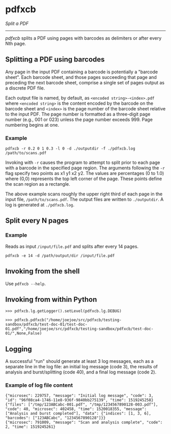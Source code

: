 # pdfxcb

*Split a PDF*

---

*pdfxcb* splits a PDF using pages with barcodes as delimiters or after every Nth page.


## Splitting a PDF using barcodes

Any page in the input PDF containing a barcode is potentially a "barcode sheet". Each barcode sheet, and those pages succeeding that page and preceding the next barcode sheet, comprise a single set of pages output as a discrete PDF file.

Each output file is named, by default, as `<encoded string>-<index>.pdf` where `<encoded string>` is the content encoded by the barcode on the barcode sheet and `<index>` is the page number of the barcode sheet relative to the input PDF. The page number is formatted as a three-digit page number (e.g., 001 or 023) unless the page number exceeds 999. Page numbering begins at one.

### Example

`pdfxcb -r 0.2 0 1 0.3 -l 0 -d ./outputdir -f ./pdfxcb.log /path/to/scans.pdf`

Invoking with `-r` causes the program to attempt to split prior to each page with a barcode in the specified page region. The arguments following the `-r` flag specify two points as x1 y1 x2 y2. The values are percentages (0 to 1.0) where (0,0) represents the top left corner of the page. These points define the scan region as a rectangle.

The above example scans roughly the upper right third of each page in the input file, `/path/to/scans.pdf`. The output files are written to `./outputdir`. A log is generated at `./pdfxcb.log`.
 
## Split every N pages

### Example
Reads as input `/input/file.pdf` and splits after every 14 pages.

`pdfxcb -e 14 -d /path/output/dir /input/file.pdf`

## Invoking from the shell
Use `pdfxcb --help`.

## Invoking from within Python

	>>> pdfxcb.lg.getLogger().setLevel(pdfxcb.lg.DEBUG)

	>>> pdfxcb.pdfxcb("/home/joejoe/src/pdfxcb/testing-sandbox/pdfxcb/test-doc-01/test-doc-01.pdf","/home/joejoe/src/pdfxcb/testing-sandbox/pdfxcb/test-doc-01/",None,False)


## Logging

A successful "run" should generate at least 3 log messages, each as a separate line in the log file: an initial log message (code 3), the results of analysis and burst/splitting (code 40), and a final log message (code 2). 

### Example of log file content

    {"microsec": 229757, "message": "Initial log message", "code": 3, "id": "96f08ca4-1746-11e8-936f-9840bb275139", "time": 1519245258}
    {"files": ["/tmp/123ABCabc-001.pdf", "/tmp/1234567890128-003.pdf"], "code": 40, "microsec": 402458, "time": 1520018355, "message": ["Analysis and burst completed"], "data": {"indices": [1, 3, 6], "barcodes": ["123ABCabc", "1234567890128"]}}
    {"microsec": 791009, "message": "Scan and analysis complete", "code": 2, "time": 1519245261}
